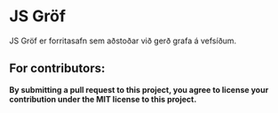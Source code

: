 # JS Gröf
JS Gröf er forritasafn sem aðstoðar við gerð grafa á vefsíðum.

## For contributors:
**By submitting a pull request to this project, 
you agree to license your contribution under the MIT license 
to this project.**
